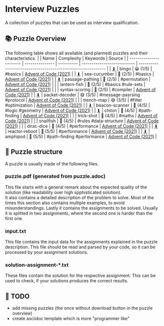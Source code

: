 # Interview Puzzles
A collection of puzzles that can be used as interview qualification.

## 📚 Puzzle Overview
The following table shows all available (and planned) puzzles and their characteristics.
|                         | Name            | Complexity | Keywords                    | Source                                                        |
| ----------------------- | --------------- | ---------- | --------------------------- | ------------------------------------------------------------- |
| [⬇][dl-bingo]           | bingo           | 😀 (1/5)    | #basics                     | [Advent of Code (2021)](https://adventofcode.com/2021/day/4)  |
| [⬇][dl-sea-cucumber]    | sea-cucumber    | 🤔 (2/5)    | #basics                     | [Advent of Code (2021)](https://adventofcode.com/2021/day/25) |
| [⬇][dl-passage-pathing] | passage-pathing | 🤔 (2/5)    | #permutation                | [Advent of Code (2021)](https://adventofcode.com/2021/day/12) |
|                         | lantern-fish    | 🤔 (2/5)    | #basics #rule-sets          | [Advent of Code (2021)](https://adventofcode.com/2021/day/6)  |
|                         | syntax-scoring  | 🤔 (2/5)    | #compiler                   | [Advent of Code (2021)](https://adventofcode.com/2021/day/10) |
| [⬇][dl-packet-decoder]  | packet-decoder  | 😅 (3/5)    | #message-pasrsing #protocol | [Advent of Code (2021)](https://adventofcode.com/2021/day/16) |
|                         | trench-map      | 😅 (3/5)    | #filter #optimization       | [Advent of Code (2021)](https://adventofcode.com/2021/day/20) |
| [⬇][dl-beacon-scanner]  | beacon-scanner  | 🤪 (4/5)    | #logic #geometry            | [Advent of Code (2021)](https://adventofcode.com/2021/day/19) |
| [⬇][dl-chiton]          | chiton          | 🤪 (4/5)    | #path-finding               | [Advent of Code (2021)](https://adventofcode.com/2021/day/15) |
|                         | trick-shot      | 🤪 (4/5)    | #maths                      | [Advent of Code (2021)](https://adventofcode.com/2021/day/17) |
|                         | snailfish       | 🤪 (4/5)    | #rules #data-structure      | [Advent of Code (2021)](https://adventofcode.com/2021/day/18) |
|                         | dirac-dice      | 🤪 (4/5)    | #performance                | [Advent of Code (2021)](https://adventofcode.com/2021/day/21) |
| [⬇][dl-reactor-reboot]  | reactor-reboot  | 🤯 (5/5)    | #performance                | [Advent of Code (2021)](https://adventofcode.com/2021/day/22) |
| [⬇][dl-amphipod]        | amphipod        | 🤯 (5/5)    | #path-finding #performance  | [Advent of Code (2021)](https://adventofcode.com/2021/day/23) |

## 🧩 Puzzle structure
A puzzle is usually made of the following files.

### puzzle.pdf (generated from puzzle.adoc)
This file starts with a general remark about the expected quality of the solution (like readability over high spphisticated solution).  
It also contains a detailed description of the problem to solve. Most of the times this section also contains multiple examples, to avoid misunderstandings.
Lastly it contains the assignments to be solved. Usually it is splitted in two assignments, where the second one is harder than the first one.

### input.txt
This file contains the input data for the assignments explained in the puzzle description. This file should be read and parsed by your code, so it can be processed by your assignment solutions.

### solution-assignment-*.txt
These files contain the solution for the respective assignment. This can be used to check, if your solutions produces the correct results.

## 🚧 TODO
- add missing puzzles (the once without download button in the puzzle overview)
- create asciidoc template which is more "programmer like"


[dl-amphipod]: https://github.com/ISchwarz23/interview-puzzles/releases/download/latest/amphipod
[dl-beacon-scanner]: https://github.com/ISchwarz23/interview-puzzles/releases/download/latest/beacon-scanner
[dl-bingo]: https://github.com/ISchwarz23/interview-puzzles/releases/download/latest/bingo
[dl-chiton]: https://github.com/ISchwarz23/interview-puzzles/releases/download/latest/chiton
[dl-packet-decoder]: https://github.com/ISchwarz23/interview-puzzles/releases/download/latest/packet-decoder
[dl-passage-pathing]: https://github.com/ISchwarz23/interview-puzzles/releases/download/latest/passage-pathing
[dl-reactor-reboot]: https://github.com/ISchwarz23/interview-puzzles/releases/download/latest/reactor-reboot
[dl-sea-cucumber]: https://github.com/ISchwarz23/interview-puzzles/releases/download/latest/sea-cucumer
